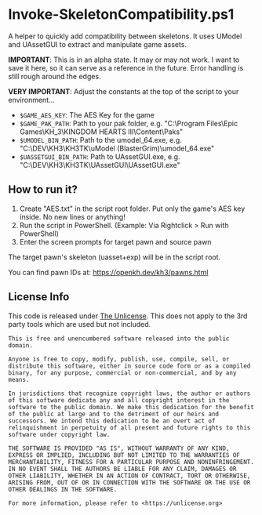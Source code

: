 # Invoke-SkeletonCompatibility.ps1

A helper to quickly add compatibility between skeletons. It uses UModel and UAssetGUI to extract and manipulate game assets.

**IMPORTANT**: This is in an alpha state. It may or may not work. I want to save it here, so it can serve as a reference in the future. Error handling is still rough around the edges.

**VERY IMPORTANT**: Adjust the constants at the top of the script to your environment...
- ``$GAME_AES_KEY``: The AES Key for the game
- ``$GAME_PAK_PATH``: Path to your pak folder, e.g. "C:\Program Files\Epic Games\KH_3\KINGDOM HEARTS III\Content\Paks"
- ``$UMODEL_BIN_PATH``: Path to the umodel_64.exe, e.g. "C:\DEV\KH3\KH3TK\uModel (BlasterGrim)\umodel_64.exe"
- ``$UASSETGUI_BIN_PATH``: Path to UAssetGUI.exe, e.g. "C:\DEV\KH3\KH3TK\UAssetGUI\UAssetGUI.exe"


## How to run it?
1) Create "AES.txt" in the script root folder. Put only the game's AES key inside. No new lines or anything!
2) Run the script in PowerShell. (Example: Via Rightclick > Run with PowerShell)
3) Enter the screen prompts for target pawn and source pawn

The target pawn's skeleton (uasset+exp) will be in the script root.

You can find pawn IDs at: https://openkh.dev/kh3/pawns.html

## License Info
This code is released under [The Unlicense](https://unlicense.org/). This does not apply to the 3rd party tools which are used but not included.
```
This is free and unencumbered software released into the public domain.

Anyone is free to copy, modify, publish, use, compile, sell, or
distribute this software, either in source code form or as a compiled
binary, for any purpose, commercial or non-commercial, and by any
means.

In jurisdictions that recognize copyright laws, the author or authors
of this software dedicate any and all copyright interest in the
software to the public domain. We make this dedication for the benefit
of the public at large and to the detriment of our heirs and
successors. We intend this dedication to be an overt act of
relinquishment in perpetuity of all present and future rights to this
software under copyright law.

THE SOFTWARE IS PROVIDED "AS IS", WITHOUT WARRANTY OF ANY KIND,
EXPRESS OR IMPLIED, INCLUDING BUT NOT LIMITED TO THE WARRANTIES OF
MERCHANTABILITY, FITNESS FOR A PARTICULAR PURPOSE AND NONINFRINGEMENT.
IN NO EVENT SHALL THE AUTHORS BE LIABLE FOR ANY CLAIM, DAMAGES OR
OTHER LIABILITY, WHETHER IN AN ACTION OF CONTRACT, TORT OR OTHERWISE,
ARISING FROM, OUT OF OR IN CONNECTION WITH THE SOFTWARE OR THE USE OR
OTHER DEALINGS IN THE SOFTWARE.

For more information, please refer to <https://unlicense.org>
```